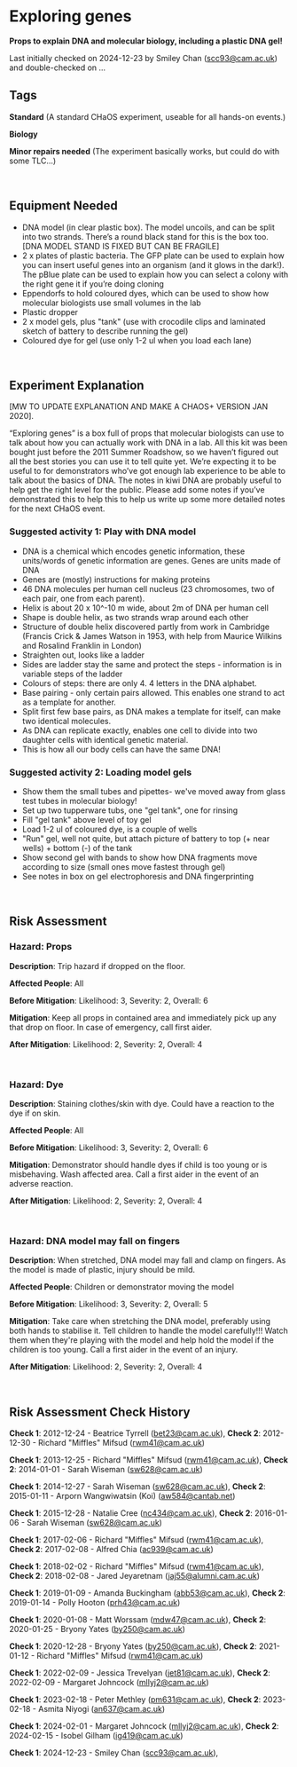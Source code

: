 # Exploring genes

**Props to explain DNA and molecular biology, including a plastic DNA gel!**

Last initially checked on 2024-12-23 by Smiley Chan (scc93@cam.ac.uk) and double-checked on ... 

## Tags
<!--- Start Tags (DO NOT REMOVE THIS COMMENT) --->

**Standard** (A standard CHaOS experiment, useable for all hands-on events.)

**Biology**

**Minor repairs needed** (The experiment basically works, but could do with some TLC...)
<!--- End Tags (DO NOT REMOVE THIS COMMENT) --->

<br/>

## Equipment Needed 
- 	DNA model (in clear plastic box). The model uncoils, and can be split into two strands. There’s a round black stand for this is the box too. [DNA MODEL STAND IS FIXED BUT CAN BE FRAGILE]
- 	2 x plates of plastic bacteria. The GFP plate can be used to explain how you can insert useful genes into an organism (and it glows in the dark!). The pBlue plate can be used to explain how you can select a colony with the right gene it if you’re doing cloning
- 	Eppendorfs to hold coloured dyes, which can be used to show how molecular biologists use small volumes in the lab
- Plastic dropper
- 	2 x model gels, plus "tank" (use with crocodile clips and laminated sketch of battery to describe running the gel)
- 	Coloured dye for gel (use only 1-2 ul when you load each lane)

<br/>

## Experiment Explanation 

[MW TO UPDATE EXPLANATION AND MAKE A CHAOS+ VERSION JAN 2020].

“Exploring genes” is a box full of props that molecular biologists can use to talk about how you can actually work with DNA in a lab. All this kit was been bought just before the 2011 Summer Roadshow, so we haven’t figured out all the best stories you can use it to tell quite yet. We’re expecting it to be useful to for demonstrators who’ve got enough lab experience to be able to talk about the basics of DNA. The notes in kiwi DNA are probably useful to help get the right level for the public. Please add some notes if you’ve demonstrated this to help this to help us write up some more detailed notes for the next CHaOS event. 

### Suggested activity 1: Play with DNA model

- DNA is a chemical which encodes genetic information, these units/words of genetic information are genes. Genes are units made of DNA
- Genes are (mostly) instructions for making proteins
- 46 DNA molecules per human cell nucleus (23 chromosomes, two of each pair, one from each parent).
- Helix is about 20 x 10^-10 m wide, about 2m of DNA per human cell
- Shape is double helix, as two strands wrap around each other
- Structure of double helix discovered partly from work in Cambridge (Francis Crick & James Watson in 1953, with help from Maurice Wilkins and Rosalind Franklin in London)
- Straighten out, looks like a ladder
- Sides are ladder stay the same and protect the steps - information is in variable steps of the ladder
- Colours of steps: there are only 4. 4 letters in the DNA alphabet. 
- Base pairing - only certain pairs allowed. This enables one strand to act as a template for another.
- Split first few base pairs, as DNA makes a template for itself, can make two identical molecules.
- As DNA can replicate exactly, enables one cell to divide into two daughter cells with identical genetic material.
- This is how all our body cells can have the same DNA! 

### Suggested activity 2: Loading model gels
- Show them the small tubes and pipettes- we've moved away from glass test tubes in molecular biology!
- Set up two tupperware tubs, one "gel tank", one for rinsing
- Fill "gel tank" above level of toy gel
- Load 1-2 ul of coloured dye, is a couple of wells
- "Run" gel, well not quite, but attach picture of battery to top (+ near wells) + bottom (-) of the tank
- Show second gel with bands to show how DNA fragments move according to size (small ones move fastest through gel)
- See notes in box on gel electrophoresis and DNA fingerprinting


<br/>

## Risk Assessment

### **Hazard**: Props

**Description**: Trip hazard if dropped on the floor.

**Affected People**: All

**Before Mitigation**: Likelihood: 3, Severity: 2, Overall: 6

**Mitigation**: Keep all props in contained area and immediately pick up any that drop on floor.
In case of emergency, call first aider.

**After Mitigation**: Likelihood: 2, Severity: 2, Overall: 4

<br/>

### **Hazard**: Dye

**Description**: Staining clothes/skin with dye. Could have a reaction to the dye if on skin.

**Affected People**: All

**Before Mitigation**: Likelihood: 3, Severity: 2, Overall: 6

**Mitigation**: Demonstrator should handle dyes if child is too young or is misbehaving. 
Wash affected area.
Call a first aider in the event of an adverse reaction.

**After Mitigation**: Likelihood: 2, Severity: 2, Overall: 4

<br/>

### **Hazard**: DNA model may fall on fingers 

**Description**: When stretched, DNA model may fall and clamp on fingers. As the model is made of plastic, injury should be mild.

**Affected People**: Children or demonstrator moving the model

**Before Mitigation**: Likelihood: 3, Severity: 2, Overall: 5

**Mitigation**: Take care when stretching the DNA model, preferably using both hands to stabilise it. Tell children to handle the model carefully!!! Watch them when they're playing with the model and help hold the model if the children is too young. 
Call a first aider in the event of an injury.

**After Mitigation**: Likelihood: 2, Severity: 2, Overall: 4

<br/>

## Risk Assessment Check History 

**Check 1**: 2012-12-24 - Beatrice Tyrrell (bet23@cam.ac.uk), **Check 2**: 2012-12-30 - Richard "Miffles" Mifsud (rwm41@cam.ac.uk)

**Check 1**: 2013-12-25 - Richard "Miffles" Mifsud (rwm41@cam.ac.uk), **Check 2**: 2014-01-01 - Sarah Wiseman (sw628@cam.ac.uk)

**Check 1**: 2014-12-27 - Sarah Wiseman (sw628@cam.ac.uk), **Check 2**: 2015-01-11 - Arporn Wangwiwatsin (Koi) (aw584@cantab.net)

**Check 1**: 2015-12-28 - Natalie Cree (nc434@cam.ac.uk), **Check 2**: 2016-01-06 - Sarah Wiseman (sw628@cam.ac.uk)

**Check 1**: 2017-02-06 - Richard "Miffles" Mifsud (rwm41@cam.ac.uk), **Check 2**: 2017-02-08 - Alfred Chia (ac939@cam.ac.uk)

**Check 1**: 2018-02-02 - Richard "Miffles" Mifsud (rwm41@cam.ac.uk), **Check 2**: 2018-02-08 - Jared Jeyaretnam (jaj55@alumni.cam.ac.uk)

**Check 1**: 2019-01-09 - Amanda Buckingham (abb53@cam.ac.uk), **Check 2**: 2019-01-14 - Polly Hooton (prh43@cam.ac.uk)

**Check 1**: 2020-01-08 - Matt Worssam (mdw47@cam.ac.uk), **Check 2**: 2020-01-25 - Bryony Yates (by250@cam.ac.uk)

**Check 1**: 2020-12-28 - Bryony Yates (by250@cam.ac.uk), **Check 2**: 2021-01-12 - Richard "Miffles" Mifsud (rwm41@cam.ac.uk)

**Check 1**: 2022-02-09 - Jessica Trevelyan (jet81@cam.ac.uk), **Check 2**: 2022-02-09 - Margaret Johncock (mllyj2@cam.ac.uk)

**Check 1**: 2023-02-18 - Peter Methley (pm631@cam.ac.uk), **Check 2**: 2023-02-18 - Asmita Niyogi (an637@cam.ac.uk)

**Check 1**: 2024-02-01 - Margaret Johncock (mllyj2@cam.ac.uk), **Check 2**: 2024-02-15 - Isobel Gilham (ig419@cam.ac.uk)

**Check 1**: 2024-12-23 - Smiley Chan (scc93@cam.ac.uk), 
